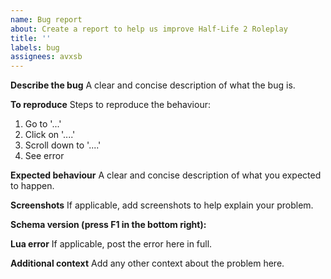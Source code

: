 ```yaml
---
name: Bug report
about: Create a report to help us improve Half-Life 2 Roleplay
title: ''
labels: bug
assignees: avxsb
---
```


**Describe the bug**
A clear and concise description of what the bug is.

**To reproduce**
Steps to reproduce the behaviour:
1. Go to '...'
2. Click on '....'
3. Scroll down to '....'
4. See error

**Expected behaviour**
A clear and concise description of what you expected to happen.

**Screenshots**
If applicable, add screenshots to help explain your problem.

**Schema version (press F1 in the bottom right):**

**Lua error**
If applicable, post the error here in full.

**Additional context**
Add any other context about the problem here.
